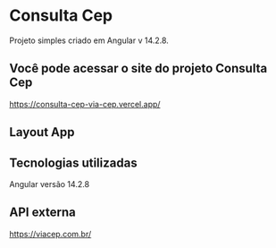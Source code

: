 # Consulta Cep

Projeto simples criado em Angular v 14.2.8.

## Você pode acessar o site do projeto Consulta Cep

https://consulta-cep-via-cep.vercel.app/

## Layout App



## Tecnologias utilizadas

Angular versão 14.2.8

## API externa

https://viacep.com.br/



